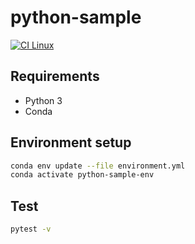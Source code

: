 # python-sample

[![CI Linux](https://github.com/horothesun/python-sample/workflows/CI%20Linux/badge.svg)](https://github.com/horothesun/python-sample/blob/master/.github/workflows/ci-linux.yml)

## Requirements

- Python 3
- Conda

## Environment setup

```bash
conda env update --file environment.yml
conda activate python-sample-env
```

## Test

```bash
pytest -v
```
